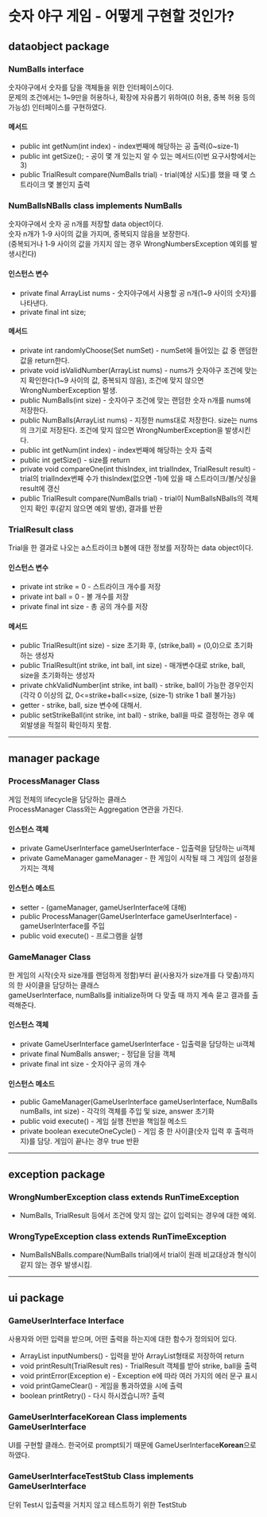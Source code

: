 # 숫자 야구 게임 - 어떻게 구현할 것인가?
## dataobject package
### NumBalls interface
숫자야구에서 숫자를 담을 객체들을 위한 인터페이스이다.   
문제의 조건에서는 1~9만을 허용하나, 확장에 자유롭기 위하여(0 허용, 중복 허용 등의 가능성) 인터페이스를 구현하였다.

#### 메서드
* public int getNum(int index) - index번째에 해당하는 공 출력(0~size-1)
* public int getSize(); - 공이 몇 개 있는지 알 수 있는 메서드(이번 요구사항에서는 3)
* public TrialResult compare(NumBalls trial) - trial(예상 시도)를 했을 때 몇 스트라이크 몇 볼인지 출력


### NumBallsNBalls class implements NumBalls
숫자야구에서 숫자 공 n개를 저장할 data object이다.  
숫자 n개가 1-9 사이의 값을 가지며, 중복되지 않음을 보장한다.  
(중복되거나 1-9 사이의 값을 가지지 않는 경우 WrongNumbersException 예외를 발생시킨다)

#### 인스턴스 변수
* private final ArrayList<Integer> nums - 숫자야구에서 사용할 공 n개(1~9 사이의 숫자)를 나타낸다.
* private final int size;

#### 메서드
* private int randomlyChoose(Set<Integer> numSet) - numSet에 들어있는 값 중 랜덤한 값을 return한다.
* private void isValidNumber(ArrayList<Integer> nums) - nums가 숫자야구 조건에 맞는지 확인한다(1~9 사이의 값, 중복되지 않음), 조건에 맞지 않으면 WrongNumberException 발생.
* public NumBalls(int size) - 숫자야구 조건에 맞는 랜덤한 숫자 n개를 nums에 저장한다.
* public NumBalls(ArrayList<Integer> nums) - 지정한 nums대로 저장한다. size는 nums의 크기로 저장된다. 조건에 맞지 않으면 WrongNumberException을 발생시킨다.
* public int getNum(int index) - index번째에 해당하는 숫자 출력
* public int getSize() - size를 return
* private void compareOne(int thisIndex, int trialIndex, TrialResult result) - trial의 trialIndex번째 수가 thisIndex(없으면 -1)에 있을 때 스트라이크/볼/낫싱을 result에 갱신
* public TrialResult compare(NumBalls trial) - trial이 NumBallsNBalls의 객체인지 확인 후(같지 않으면 예외 발생), 결과를 반환

### TrialResult class
Trial을 한 결과로 나오는 a스트라이크 b볼에 대한 정보를 저장하는 data object이다.

#### 인스턴스 변수
* private int strike = 0 - 스트라이크 개수를 저장
* private int ball = 0 - 볼 개수를 저장
* private final int size - 총 공의 개수를 저장

#### 메서드
* public TrialResult(int size) - size 초기화 후, (strike,ball) = (0,0)으로 초기화하는 생성자
* public TrialResult(int strike, int ball, int size) - 매개변수대로 strike, ball, size을 초기화하는 생성자
* private chkValidNumber(int strike, int ball) - strike, ball이 가능한 경우인지(각각 0 이상의 값, 0<=strike+ball<=size, (size-1) strike 1 ball 불가능)
* getter - strike, ball, size 변수에 대해서.
* public setStrikeBall(int strike, int ball) - strike, ball을 따로 결정하는 경우 예외발생을 적절히 확인하지 못함.
*** 

## manager package
### ProcessManager Class
게임 전체의 lifecycle을 담당하는 클래스  
ProcessManager Class와는 Aggregation 연관을 가진다.

#### 인스턴스 객체
* private GameUserInterface gameUserInterface - 입출력을 담당하는 ui객체
* private GameManager gameManager - 한 게임이 시작될 때 그 게임의 설정을 가지는 객체

#### 인스턴스 메소드
* setter - (gameManager, gameUserInterface에 대해)
* public ProcessManager(GameUserInterface gameUserInterface) - gameUserInterface를 주입
* public void execute() - 프로그램을 실행

### GameManager Class
한 게임의 시작(숫자 size개를 랜덤하게 정함)부터 끝(사용자가 size개를 다 맞춤)까지의 한 사이클을 담당하는 클래스  
gameUserInterface, numBalls를 initialize하며 다 맞출 때 까지 계속 묻고 결과를 출력해준다.

#### 인스턴스 객체
* private GameUserInterface gameUserInterface - 입출력을 담당하는 ui객체
* private final NumBalls answer; - 정답을 담을 객체
* private final int size - 숫자야구 공의 개수

#### 인스턴스 메소드
* public GameManager(GameUserInterface gameUserInterface, NumBalls numBalls, int size) - 각각의 객체를 주입 및 size, answer 초기화
* public void execute() - 게임 실행 전반을 책임질 메소드
* private boolean executeOneCycle() - 게임 중 한 사이클(숫자 입력 후 출력까지)를 담당. 게임이 끝나는 경우 true 반환

***
## exception package
### WrongNumberException class extends RunTimeException
* NumBalls, TrialResult 등에서 조건에 맞지 않는 값이 입력되는 경우에 대한 예외.
### WrongTypeException class extends RunTimeException
* NumBallsNBalls.compare(NumBalls trial)에서 trial이 원래 비교대상과 형식이 같지 않는 경우 발생시킴.

***


## ui package
### GameUserInterface Interface
사용자와 어떤 입력을 받으며, 어떤 출력을 하는지에 대한 함수가 정의되어 있다.
* ArrayList<Integer> inputNumbers() - 입력을 받아 ArrayList<Integer>형태로 저장하여 return
* void printResult(TrialResult res) - TrialResult 객체를 받아 strike, ball을 출력
* void printError(Exception e) - Exception e에 따라 여러 가지의 에러 문구 표시
* void printGameClear() - 게임을 통과하였을 시에 출력
* boolean printRetry() - 다시 하시겠습니까? 출력

### GameUserInterfaceKorean Class implements GameUserInterface
UI를 구현할 클래스. 한국어로 prompt되기 때문에 GameUserInterface**Korean**으로 하였다.

### GameUserInterfaceTestStub Class implements GameUserInterface
단위 Test시 입출력을 거치지 않고 테스트하기 위한 TestStub

